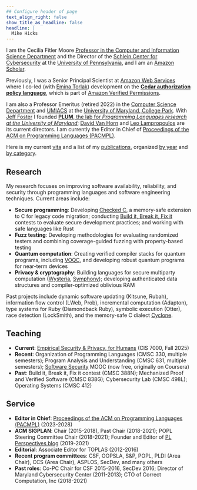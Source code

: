 ```yaml
---
## Configure header of page
text_align_right: false
show_title_as_headline: false
headline: |
  Mike Hicks
---
```


I am the Cecilia Fitler Moore [Professor in the Computer and Information Science Department](https://directory.seas.upenn.edu/computer-and-information-science/) and the Director of the [Schlein Center for Cybersecurity](https://giving.upenn.edu/data-with-due-diligence/) at the [University of Pennsylvania](https://directory.seas.upenn.edu/computer-and-information-science/), and I am an [Amazon Scholar](https://www.amazon.science/scholars).

Previously, I was a Senior Principal Scientist at [Amazon Web Services](https://aws.amazon.com/) where I co-led (with [Emina Torlak](https://emina.github.io/)) development on the [**Cedar authorization policy language**](https://www.cedarpolicy.com/), which is part of [Amazon Verified Permissions](https://aws.amazon.com/verified-permissions/).

I am also a Professor Emeritus (retired 2022) in the [Computer Science Department](http://www.cs.umd.edu/) and [UMIACS](http://www.umiacs.umd.edu) at the [University of Maryland, College Park](http://www.umd.edu/). With [Jeff Foster](http://www.cs.tufts.edu/~jfoster/) I founded [**PLUM**, the lab for *Programming Languages research at the University of Maryland*](https://plum-umd.github.io/); [David Van Horn](http://www.cs.umd.edu/%7Edvanhorn/) and [Leo Lampropoulos](https://lemonidas.github.io/) are its current directors. I am currently the Editor in Chief of [Proceedings of the ACM on Programming Languages (PACMPL)](https://dl.acm.org/journal/pacmpl).

Here is my current [vita](cv.pdf) and a list of my [publications](papers/mwh.html), organized [by year](papers/mwh.html) and [by category](papers/mwh-cat.html).

## Research

My research focuses on improving software availability, reliability, and security through programming languages and software engineering techniques. Current areas include:

- **Secure programming**: Developing [Checked C](https://github.com/secure-sw-dev/checkedc), a memory-safe extension to C for legacy code migration; conducting [Build it, Break it, Fix it](https://builditbreakit.org) contests to evaluate secure development practices; and working with safe languages like Rust
- **Fuzz testing**: Developing methodologies for evaluating randomized testers and combining coverage-guided fuzzing with property-based testing
- **Quantum computation**: Creating verified compiler stacks for quantum programs, including [VOQC](https://github.com/inQWIRE/pyvoqc), and developing robust quantum programs for near-term devices
- **Privacy & cryptography**: Building languages for secure multiparty computation ([Wysteria](https://bitbucket.org/aseemr/wysteria/wiki/Home), [Symphony](https://mhicks.me/papers/darais21symphony.html)); developing authenticated data structures and compiler-optimized oblivious RAM

Past projects include dynamic software updating (Kitsune, Rubah), information flow control (LWeb, Prob), incremental computation (Adapton), type systems for Ruby (Diamondback Ruby), symbolic execution (Otter), race detection (LockSmith), and the memory-safe C dialect [Cyclone](http://cyclone.thelanguage.org/).

## Teaching

- **Current**: [Empirical Security & Privacy, for Humans](/course/cis-7000-fall2025/) (CIS 7000, Fall 2025)
- **Recent**: Organization of Programming Languages (CMSC 330, multiple semesters); Program Analysis and Understanding (CMSC 631, multiple semesters); [Software Security](https://www.coursera.org/learn/software-security/) MOOC (now free, originally on Coursera)
- **Past**: Build it, Break it, Fix it contest (CMSC 388N); Mechanized Proof and Verified Software (CMSC 838G); Cybersecurity Lab (CMSC 498L); Operating Systems (CMSC 412)

## Service

- **Editor in Chief**: [Proceedings of the ACM on Programming Languages (PACMPL)](https://dl.acm.org/journal/pacmpl) (2023-2028)
- **ACM SIGPLAN**: Chair (2015-2018), Past Chair (2018-2021); POPL Steering Committee Chair (2018-2021); Founder and Editor of [PL Perspectives blog](https://blog.sigplan.org/) (2019-2021)
- **Editorial**: Associate Editor for TOPLAS (2012-2016)
- **Recent program committees**: CSF, OOPSLA, S&P, POPL, PLDI (Area Chair), CCS (Area Chair), ASPLOS, SecDev, and many others
- **Past roles**: Co-PC Chair for CSF 2015-2016, SecDev 2016; Director of Maryland Cybersecurity Center (2011-2013); CTO of Correct Computation, Inc (2018-2021)